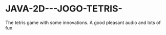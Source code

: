 # JAVA-2D---JOGO-TETRIS-
The tetris game with some innovations. A good pleasant audio and lots of fun
